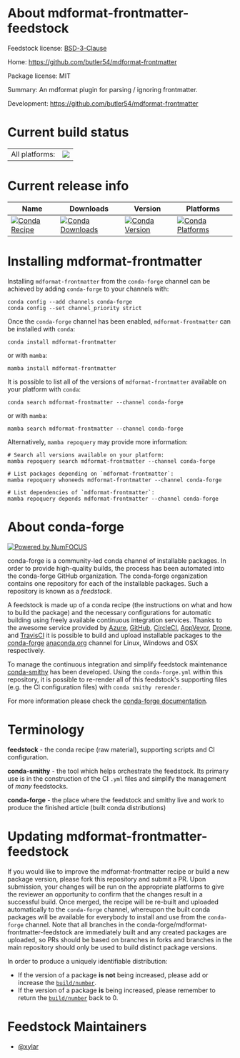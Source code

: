 About mdformat-frontmatter-feedstock
====================================

Feedstock license: [BSD-3-Clause](https://github.com/conda-forge/mdformat-frontmatter-feedstock/blob/main/LICENSE.txt)

Home: https://github.com/butler54/mdformat-frontmatter

Package license: MIT

Summary: An mdformat plugin for parsing / ignoring frontmatter.

Development: https://github.com/butler54/mdformat-frontmatter

Current build status
====================


<table><tr><td>All platforms:</td>
    <td>
      <a href="https://dev.azure.com/conda-forge/feedstock-builds/_build/latest?definitionId=18665&branchName=main">
        <img src="https://dev.azure.com/conda-forge/feedstock-builds/_apis/build/status/mdformat-frontmatter-feedstock?branchName=main">
      </a>
    </td>
  </tr>
</table>

Current release info
====================

| Name | Downloads | Version | Platforms |
| --- | --- | --- | --- |
| [![Conda Recipe](https://img.shields.io/badge/recipe-mdformat--frontmatter-green.svg)](https://anaconda.org/conda-forge/mdformat-frontmatter) | [![Conda Downloads](https://img.shields.io/conda/dn/conda-forge/mdformat-frontmatter.svg)](https://anaconda.org/conda-forge/mdformat-frontmatter) | [![Conda Version](https://img.shields.io/conda/vn/conda-forge/mdformat-frontmatter.svg)](https://anaconda.org/conda-forge/mdformat-frontmatter) | [![Conda Platforms](https://img.shields.io/conda/pn/conda-forge/mdformat-frontmatter.svg)](https://anaconda.org/conda-forge/mdformat-frontmatter) |

Installing mdformat-frontmatter
===============================

Installing `mdformat-frontmatter` from the `conda-forge` channel can be achieved by adding `conda-forge` to your channels with:

```
conda config --add channels conda-forge
conda config --set channel_priority strict
```

Once the `conda-forge` channel has been enabled, `mdformat-frontmatter` can be installed with `conda`:

```
conda install mdformat-frontmatter
```

or with `mamba`:

```
mamba install mdformat-frontmatter
```

It is possible to list all of the versions of `mdformat-frontmatter` available on your platform with `conda`:

```
conda search mdformat-frontmatter --channel conda-forge
```

or with `mamba`:

```
mamba search mdformat-frontmatter --channel conda-forge
```

Alternatively, `mamba repoquery` may provide more information:

```
# Search all versions available on your platform:
mamba repoquery search mdformat-frontmatter --channel conda-forge

# List packages depending on `mdformat-frontmatter`:
mamba repoquery whoneeds mdformat-frontmatter --channel conda-forge

# List dependencies of `mdformat-frontmatter`:
mamba repoquery depends mdformat-frontmatter --channel conda-forge
```


About conda-forge
=================

[![Powered by
NumFOCUS](https://img.shields.io/badge/powered%20by-NumFOCUS-orange.svg?style=flat&colorA=E1523D&colorB=007D8A)](https://numfocus.org)

conda-forge is a community-led conda channel of installable packages.
In order to provide high-quality builds, the process has been automated into the
conda-forge GitHub organization. The conda-forge organization contains one repository
for each of the installable packages. Such a repository is known as a *feedstock*.

A feedstock is made up of a conda recipe (the instructions on what and how to build
the package) and the necessary configurations for automatic building using freely
available continuous integration services. Thanks to the awesome service provided by
[Azure](https://azure.microsoft.com/en-us/services/devops/), [GitHub](https://github.com/),
[CircleCI](https://circleci.com/), [AppVeyor](https://www.appveyor.com/),
[Drone](https://cloud.drone.io/welcome), and [TravisCI](https://travis-ci.com/)
it is possible to build and upload installable packages to the
[conda-forge](https://anaconda.org/conda-forge) [anaconda.org](https://anaconda.org/)
channel for Linux, Windows and OSX respectively.

To manage the continuous integration and simplify feedstock maintenance
[conda-smithy](https://github.com/conda-forge/conda-smithy) has been developed.
Using the ``conda-forge.yml`` within this repository, it is possible to re-render all of
this feedstock's supporting files (e.g. the CI configuration files) with ``conda smithy rerender``.

For more information please check the [conda-forge documentation](https://conda-forge.org/docs/).

Terminology
===========

**feedstock** - the conda recipe (raw material), supporting scripts and CI configuration.

**conda-smithy** - the tool which helps orchestrate the feedstock.
                   Its primary use is in the construction of the CI ``.yml`` files
                   and simplify the management of *many* feedstocks.

**conda-forge** - the place where the feedstock and smithy live and work to
                  produce the finished article (built conda distributions)


Updating mdformat-frontmatter-feedstock
=======================================

If you would like to improve the mdformat-frontmatter recipe or build a new
package version, please fork this repository and submit a PR. Upon submission,
your changes will be run on the appropriate platforms to give the reviewer an
opportunity to confirm that the changes result in a successful build. Once
merged, the recipe will be re-built and uploaded automatically to the
`conda-forge` channel, whereupon the built conda packages will be available for
everybody to install and use from the `conda-forge` channel.
Note that all branches in the conda-forge/mdformat-frontmatter-feedstock are
immediately built and any created packages are uploaded, so PRs should be based
on branches in forks and branches in the main repository should only be used to
build distinct package versions.

In order to produce a uniquely identifiable distribution:
 * If the version of a package **is not** being increased, please add or increase
   the [``build/number``](https://docs.conda.io/projects/conda-build/en/latest/resources/define-metadata.html#build-number-and-string).
 * If the version of a package **is** being increased, please remember to return
   the [``build/number``](https://docs.conda.io/projects/conda-build/en/latest/resources/define-metadata.html#build-number-and-string)
   back to 0.

Feedstock Maintainers
=====================

* [@xylar](https://github.com/xylar/)

